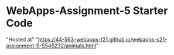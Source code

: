 # WebApps-Assignment-5 Starter Code
"Hosted at" "https://44-563-webapps-f21.github.io/webapps-s21-assignment-5-S545232/animals.html"